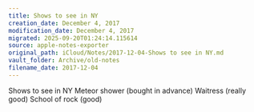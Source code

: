 ```yaml
---
title: Shows to see in NY
creation_date: December 4, 2017
modification_date: December 4, 2017
migrated: 2025-09-20T01:24:14.115614
source: apple-notes-exporter
original_path: iCloud/Notes/2017-12-04-Shows to see in NY.md
vault_folder: Archive/old-notes
filename_date: 2017-12-04
---
```



Shows to see in NY
Meteor shower (bought in advance)
Waitress (really good)
School of rock (good)
